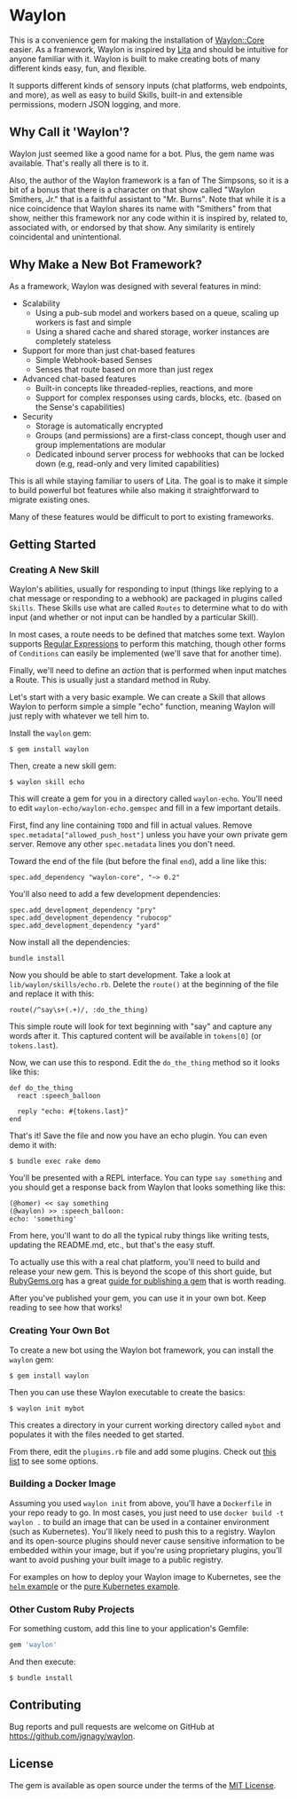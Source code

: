 # Waylon

This is a convenience gem for making the installation of [Waylon::Core](https://github.com/jgnagy/waylon-core) easier. As a framework, Waylon is inspired by [Lita](https://www.lita.io/) and should be intuitive for anyone familiar with it. Waylon is built to make creating bots of many different kinds easy, fun, and flexible.

It supports different kinds of sensory inputs (chat platforms, web endpoints, and more), as well as easy to build Skills, built-in and extensible permissions, modern JSON logging, and more.

## Why Call it 'Waylon'?

Waylon just seemed like a good name for a bot. Plus, the gem name was available. That's really all there is to it.

Also, the author of the Waylon framework is a fan of The Simpsons, so it is a bit of a bonus that there is a character on that show called "Waylon Smithers, Jr." that is a faithful assistant to "Mr. Burns". Note that while it is a nice coincidence that Waylon shares its name with "Smithers" from that show, neither this framework nor any code within it is inspired by, related to, associated with, or endorsed by that show. Any similarity is entirely coincidental and unintentional.

## Why Make a New Bot Framework?

As a framework, Waylon was designed with several features in mind:

* Scalability
    * Using a pub-sub model and workers based on a queue, scaling up workers is fast and simple
    * Using a shared cache and shared storage, worker instances are completely stateless
* Support for more than just chat-based features
    * Simple Webhook-based Senses
    * Senses that route based on more than just regex
* Advanced chat-based features
    * Built-in concepts like threaded-replies, reactions, and more
    * Support for complex responses using cards, blocks, etc. (based on the Sense's capabilities)
* Security
    * Storage is automatically encrypted
    * Groups (and permissions) are a first-class concept, though user and group implementations are modular
    * Dedicated inbound server process for webhooks that can be locked down (e.g, read-only and very limited capabilities)

This is all while staying familiar to users of Lita. The goal is to make it simple to build powerful bot features while also making it straightforward to migrate existing ones.

Many of these features would be difficult to port to existing frameworks.

## Getting Started

### Creating A New Skill

Waylon's abilities, usually for responding to input (things like replying to a chat message or responding to a webhook) are packaged in plugins called `Skills`. These Skills use what are called `Routes` to determine what to do with input (and whether or not input can be handled by a particular Skill).

In most cases, a route needs to be defined that matches some text. Waylon supports [Regular Expressions](https://www.rubyguides.com/2015/06/ruby-regex/) to perform this matching, though other forms of `Conditions` can easily be implemented (we'll save that for another time).

Finally, we'll need to define an _action_ that is performed when input matches a Route. This is usually just a standard method in Ruby.

Let's start with a very basic example. We can create a Skill that allows Waylon to perform simple a simple "echo" function, meaning Waylon will just reply with whatever we tell him to.

Install the `waylon` gem:

    $ gem install waylon

Then, create a new skill gem:

    $ waylon skill echo

This will create a gem for you in a directory called `waylon-echo`. You'll need to edit `waylon-echo/waylon-echo.gemspec` and fill in a few important details.

First, find any line containing `TODO` and fill in actual values. Remove `spec.metadata["allowed_push_host"]` unless you have your own private gem server. Remove any other `spec.metadata` lines you don't need.

Toward the end of the file (but before the final `end`), add a line like this:

    spec.add_dependency "waylon-core", "~> 0.2"

You'll also need to add a few development dependencies:

    spec.add_development_dependency "pry"
    spec.add_development_dependency "rubocop"
    spec.add_development_dependency "yard"

Now install all the dependencies:

    bundle install

Now you should be able to start development. Take a look at `lib/waylon/skills/echo.rb`. Delete the `route()` at the beginning of the file and replace it with this:

    route(/^say\s+(.+)/, :do_the_thing)

This simple route will look for text beginning with "say" and capture any words after it. This captured content will be available in `tokens[0]` (or `tokens.last`).

Now, we can use this to respond. Edit the `do_the_thing` method so it looks like this:

    def do_the_thing
      react :speech_balloon
    
      reply "echo: #{tokens.last}"
    end

That's it! Save the file and now you have an echo plugin. You can even demo it with:

    $ bundle exec rake demo

You'll be presented with a REPL interface. You can type `say something` and you should get a response back from Waylon that looks something like this:

    (@homer) << say something
    (@waylon) >> :speech_balloon:
    echo: 'something'

From here, you'll want to do all the typical ruby things like writing tests, updating the README.md, etc., but that's the easy stuff.

To actually use this with a real chat platform, you'll need to build and release your new gem. This is beyond the scope of this short guide, but [RubyGems.org](https://rubygems.org/) has a great [guide for publishing a gem](https://guides.rubygems.org/publishing/) that is worth reading.

After you've published your gem, you can use it in your own bot. Keep reading to see how that works!
### Creating Your Own Bot

To create a new bot using the Waylon bot framework, you can install the `waylon` gem:

    $ gem install waylon

Then you can use these Waylon executable to create the basics:

    $ waylon init mybot

This creates a directory in your current working directory called `mybot` and populates it with the files needed to get started.

From there, edit the `plugins.rb` file and add some plugins. Check out [this list](https://github.com/search?q=waylon-*+language%3ARuby+user%3Ajgnagy+language%3ARuby+language%3ARuby&type=Repositories&ref=advsearch&l=Ruby&l=Ruby) to see some options.

### Building a Docker Image

Assuming you used `waylon init` from above, you'll have a `Dockerfile` in your repo ready to go. In most cases, you just need to use `docker build -t waylon .` to build an image that can be used in a container environment (such as Kubernetes). You'll likely need to push this to a registry. Waylon and its open-source plugins should never cause sensitive information to be embedded within your image, but if you're using proprietary plugins, you'll want to avoid pushing your built image to a public registry.

For examples on how to deploy your Waylon image to Kubernetes, see the [`helm` example](examples/deploying/helm/waylon/) or the [pure Kubernetes example](examples/deploying/k8s/).

### Other Custom Ruby Projects

For something custom, add this line to your application's Gemfile:

```ruby
gem 'waylon'
```

And then execute:

    $ bundle install

## Contributing

Bug reports and pull requests are welcome on GitHub at https://github.com/jgnagy/waylon.

## License

The gem is available as open source under the terms of the [MIT License](https://opensource.org/licenses/MIT).
